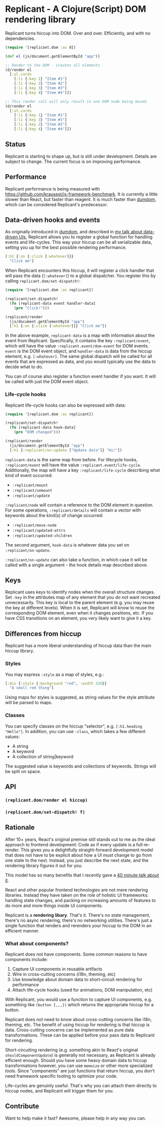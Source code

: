 # Replicant - A Clojure(Script) DOM rendering library

Replicant turns hiccup into DOM. Over and over. Efficiently, and with no
dependencies.

```clj
(require '[replicant.dom :as d])

(def el (js/document.getElementById "app"))

;; Render to the DOM - creates all elements
(d/render el
  [:ul.cards
    [:li {:key 1} "Item #1"]
    [:li {:key 2} "Item #2"]
    [:li {:key 3} "Item #3"]
    [:li {:key 4} "Item #4"]])

;; This render call will only result in one DOM node being moved.
(d/render el
  [:ul.cards
    [:li {:key 1} "Item #1"]
    [:li {:key 3} "Item #3"]
    [:li {:key 2} "Item #2"]
    [:li {:key 4} "Item #4"]])
```

## Status

Replicant is starting to shape up, but is still under development. Details are
subject to change. The current focus is on improving performance.

## Performance

Replicant performance is being measured with
https://github.com/krausest/js-framework-benchmark. It is currently a little
slower than React, but faster than reagent. It is much faster than
[dumdom](https://github.com/cjohansen/dumdom), which can be considered
Replicant's predecessor.

## Data-driven hooks and events

As originally introduced in [dumdom](https://github.com/cjohansen/dumdom), and
described in [my talk about data-driven UIs](https://vimeo.com/861600197),
Replicant allows you to register a global function for handling events and
life-cycles. This way your hiccup can be all serializable data, setting you up
for the best possible rendering performance.

```clj
[:h1 {:on {:click [:whatever]}}
  "Click me"]
```

When Replicant encounters this hiccup, it will register a click handler that
will pass the data (`[:whatever]`) to a global dispatcher. You register this by
calling `replicant.dom/set-dispatch!`:

```clj
(require '[replicant.dom :as replicant])

(replicant/set-dispatch!
  (fn [replicant-data event handler-data]
    (prn "Click!")))

(replicant/render
  (js/document.getElementById "app")
  [:h1 {:on {:click [:whatever]}} "Click me"])
```

In the above example, `replicant-data` is a map with information about the event
from Replicant. Specifically, it contains the key `:replicant/event`, which will
have the value `:replicant.event/dom-event` for DOM events. `event` is the DOM
event object, and `handler-data` is data from the hiccup element, e.g.
`[:whatever]`. The same global dispatch will be called for all events that are
expressed as data, and you would typically use the data to decide what to do.

You can of course also register a function event handler if you want. It will be
called with just the DOM event object.

### Life-cycle hooks

Replicant life-cycle hooks can also be expressed with data:

```clj
(require '[replicant.dom :as replicant])

(replicant/set-dispatch!
  (fn [replicant-data hook-data]
    (prn "DOM changed")))

(replicant/render
  (js/document.getElementById "app")
  [:h1 {:replicant/on-update ["Update data"]} "Hi!"])
```

`replicant-data` is the same map from before. For lifecycle hooks,
`:replicant/event` will have the value `:replicant.event/life-cycle`.
Additionally, the map will have a key `:replicant/life-cycle` describing what
kind of event occurred:

- `:replicant/mount`
- `:replicant/unmount`
- `:replicant/update`

`:replicant/node` will contain a reference to the DOM element in question. For
some operations, `:replicant/details` will contain a vector with keywords about
the kind(s) of change occurred:

- `:replicant/move-node`
- `:replicant/updated-attrs`
- `:replicant/updated-children`

The second argument, `hook-data` is whatever data you set on
`:replicant/on-update`.

`:replicant/on-update` can also take a function, in which case it will be called
with a single argument - the hook details map described above.

## Keys

Replicant uses keys to identify nodes when the overall structure changes. Set
`:key` in the attributes map of any element that you do not want recreated
unnecessarily. This key is local to the parent element (e.g. you may reuse the
key at different levels). When it is set, Replicant will know to reuse the
corresponding DOM element, even when it changes positions, etc. If you have CSS
transitions on an element, you very likely want to give it a key.

## Differences from hiccup

Replicant has a more liberal understanding of hiccup data than the main hiccup
library.

### Styles

You may express `:style` as a map of styles, e.g.:

```clj
[:div {:style {:background "red", :width 320}}
  "A small red thing"]
```

Using maps for styles is suggested, as string values for the style attribute
will be parsed to maps.

### Classes

You can specify classes on the hiccup "selector", e.g. `[:h1.heading "Hello"]`.
In addition, you can use `:class`, which takes a few different values:

- A string
- A keyword
- A collection of string|keyword

The suggested value is keywords and collections of keywords. Strings will be
split on space.

## API

### `(replicant.dom/render el hiccup)`

### `(replicant.dom/set-dispatch! f)`

## Rationale

After 10+ years, React's original premise still stands out to me as the ideal
approach to frontend development: Code as if every update is a full re-render.
This gives you a delightfully straight-forward development model that does not
have to be explicit about how a UI must change to go from one state to the next.
Instead, you just describe the next state, and the rendering library figures it
out for you.

This model has so many benefits that I recently gave a [40 minute talk about
it](https://vimeo.com/861600197).

React and other popular frontend technologies are not mere rendering libraries.
Instead they have taken on the role of holistic UI frameworks: handling state
changes, and packing on increasing amounts of features to do more and more
things inside UI components.

Replicant is a **rendering libary**. That's it. There's no state management,
there's no async rendering, there's no networking utilities. There's just a
single function that renders and rerenders your hiccup to the DOM in an
efficient manner.

### What about components?

Replicant does not have components. Some common reasons to have components
include:

1. Capture UI components in reusable artifacts
2. Wire in cross-cutting concerns (i18n, theming, etc)
3. Use knowledge about domain data to short-circuit rendering for performance
4. Attach life-cycle hooks (used for animations, DOM manipulation, etc)

With Replicant, you would use a function to capture UI components, e.g.
something like `(button {,,,})` which returns the appropriate hiccup for a
button.

Replicant does not need to know about cross-cutting concerns like i18n, theming,
etc. The benefit of using hiccup for rendering is that hiccup is data.
Cross-cutting concerns can be implemented as pure data transformations. These
can be applied before your pass data to Replicant for rendering.

Short-circuiting rendering (e.g. something akin to React's original
`shouldComponentUpdate`) is generally not necessary, as Replicant is already
efficient enough. Should you have some heavy domain data to hiccup
transformations however, you can use `memoize` or other more specialized tools.
Since "components" are just functions that return hiccup, you don't need
framework specific tooling to optimize your code.

Life-cycles are genuinly useful. That's why you can attach them directly to
hiccup nodes, and Replicant will trigger them for you.

## Contribute

Want to help make it fast? Awesome, please help in any way you can.
